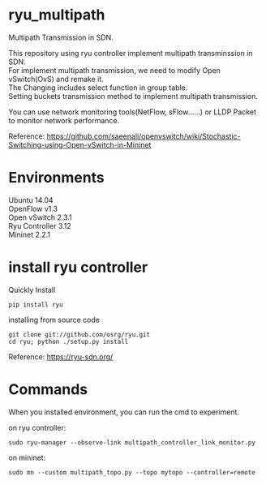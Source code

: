 # ryu_multipath
Multipath Transmission in SDN.

This repository using ryu controller implement multipath transminssion in SDN.  
For implement multipath transmission, we need to modify Open vSwitch(OvS) and remake it.  
The Changing includes select function in group table.  
Setting buckets transmission method to implement multipath transmission.  
  
  
You can use network monitoring tools(NetFlow, sFlow......) or LLDP Packet to monitor network performance.

Reference: https://github.com/saeenali/openvswitch/wiki/Stochastic-Switching-using-Open-vSwitch-in-Mininet

# Environments
Ubuntu 14.04  
OpenFlow v1.3  
Open vSwitch 2.3.1  
Ryu Controller 3.12  
Mininet 2.2.1  

# install ryu controller
Quickly Install  
```
pip install ryu
```

installing from source code  
```
git clone git://github.com/osrg/ryu.git
cd ryu; python ./setup.py install
```


Reference: https://ryu-sdn.org/

# Commands
When you installed environment, you can run the cmd to experiment.
  
on ryu controller:  
```
sudo ryu-manager --observe-link multipath_controller_link_monitor.py
```
  
on mininet:  
```
sudo mn --custom multipath_topo.py --topo mytopo --controller=remote
```
